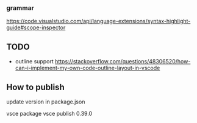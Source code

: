 ### grammar
https://code.visualstudio.com/api/language-extensions/syntax-highlight-guide#scope-inspector

## TODO
- outline support
  https://stackoverflow.com/questions/48306520/how-can-i-implement-my-own-code-outline-layout-in-vscode


## How to publish

  update version in package.json

  vsce package
  vsce publish 0.39.0 